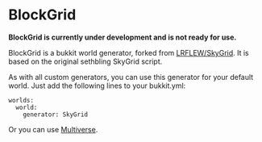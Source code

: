 BlockGrid
=========

**BlockGrid is currently under development and is not ready for use.**

BlockGrid is a bukkit world generator, forked from [LRFLEW/SkyGrid](https://github.com/LRFLEW/SkyGrid).
It is based on the original sethbling SkyGrid script.

As with all custom generators, you can use this generator for your default world. Just add the following lines to your bukkit.yml:

    worlds:
      world:
        generator: SkyGrid
        
Or you can use [Multiverse](https://github.com/Multiverse/Multiverse-Core/wiki/Custom-Generator-Plugins).
